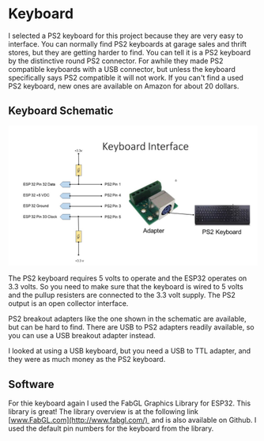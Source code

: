 # Keyboard

I selected a PS2 keyboard for this project because they are very easy to
interface. You can normally find PS2 keyboards at garage sales and thrift
stores, but they are getting harder to find. You can tell it is a PS2 keyboard
by the distinctive round PS2 connector. For awhile they made PS2 compatible
keyboards with a USB connector, but unless the keyboard specifically says PS2
compatible it will not work. If you can't find a used PS2 keyboard, new ones
are available on Amazon for about 20 dollars.

## Keyboard Schematic

![](KeyboardSchemtic.jpg)

<style>
</style>

The PS2 keyboard requires 5 volts to operate and the ESP32 operates on
3.3 volts. So you need to make sure that the keyboard is wired to 5 volts and
the pullup resisters are connected to the 3.3 volt supply. The PS2 output is an
open collector interface.

PS2 breakout adapters like the one shown in the schematic are available,
but can be hard to find. There are USB to PS2 adapters readily available, so
you can use a USB breakout adapter instead.

I looked at using a USB keyboard, but you need a USB to TTL adapter, and
they were as much money as the PS2 keyboard.

## Software

For thie keyboard again I used the FabGL Graphics Library for ESP32. This library is great!  The library overview is at the following link [www.FabGL.com](http://www.fabgl.com/)  and is also available on Github. I used the default pin numbers for the keyboard from the library.
